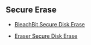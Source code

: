 ## Secure Erase

- [BleachBit Secure Disk Erase](https://www.bleachbit.org/)

- [Eraser Secure Disk Erase](https://eraser.heidi.ie/)